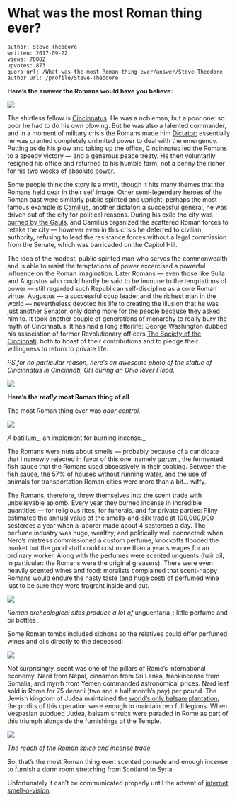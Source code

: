 # What was the most Roman thing ever?

	author: Steve Theodore
	written: 2017-09-22
	views: 70082
	upvotes: 873
	quora url: /What-was-the-most-Roman-thing-ever/answer/Steve-Theodore
	author url: /profile/Steve-Theodore


__Here’s the answer the Romans would have you believe:__ 

![](https://qph.fs.quoracdn.net/main-qimg-7d65b327fd605e18bd91bb303c9cb38b-c)

The shirtless fellow is [Cincinnatus](https://www.ancient.eu/Cincinnatus/). He was a nobleman, but a poor one: so poor he had to do his own plowing. But he was also a talented commander, and in a moment of military crisis the Romans made him [Dictator:](http://www.livius.org/articles/concept/dictator/) essentially he was granted completely unlimited power to deal with the emergency. Putting aside his plow and taking up the office, Cincinnatus led the Romans to a speedy victory — and a generous peace treaty. He then voluntarily resigned his office and returned to his humble farm, not a penny the richer for his two weeks of absolute power.

Some people think the story is a myth, though it hits many themes that the Romans held dear in their self image. Other semi-legendary heroes of the Roman past were similarly public spirited and upright: perhaps the most famous example is [Camillus](https://en.wikipedia.org/wiki/Marcus_Furius_Camillus), another dictator: a successful general, he was driven out of the city for political reasons. During his exile the city was [burned by the Gauls](https://www.ancient.eu/article/910/the-sack-of-rome-by-the-gauls-390-bce/), and Camillus organized the scattered Roman forces to retake the city — however even in this crisis he deferred to civilian authority, refusing to lead the resistance forces without a legal commission from the Senate, which was barricaded on the Capitol Hill.

The idea of the modest, public spirited man who serves the commonwealth and is able to resist the temptations of power excercised a powerful influence on the Roman imagination. Later Romans — even those like Sulla and Augustus who could hardly be said to be immune to the temptations of power — still regarded such Republican self-discipline as a core Roman virtue. Augustus — a successful coup leader and the richest man in the world — nevertheless devoted his life to creating the illusion that he was just another Senator, only doing more for the people because they asked him to. It took another couple of generations of monarchy to really bury the myth of Cincinnatus. It has had a long afterlife: George Washington dubbed his association of former Revolutionary officers [The Society of the Cincinnati](http://www.societyofthecincinnati.org/), both to boast of their contributions and to pledge their willingness to return to private life.

_PS for no particular reason, here’s an awesome photo of the statue of Cincinnatus in Cincinnati, OH during an Ohio River Flood._ 

![](https://qph.fs.quoracdn.net/main-qimg-b0639a19c355ffed85bcd6c244bec2aa-c)

__Here’s the__ ___really___ __most Roman thing of all__ 

The most Roman thing ever was _odor control._ 

![](https://qph.fs.quoracdn.net/main-qimg-3645352a0d4841f39d28b9583bc6f701-c)

_A_ batillum_, an implement for burning incense._ 

The Romans were nuts about smells — probably because of a candidate that I narrowly rejected in favor of this one, namely _[garum](http://www.coquinaria.nl/english/recipes/garum.htm)_ , the fermented fish sauce that the Romans used obsessively in their cooking. Between the fish sauce, the 57% of houses without running water, and the use of animals for transportation Roman cities were more than a bit… wiffy.

The Romans, therefore, threw themselves into the scent trade with unbelievable aplomb. Every year they burned incense in incredible quantities — for religious rites, for funerals, and for private parties: Pliny estimated the annual value of the smells-and-silk trade at 100,000,000 sesterces a year when a laborer made about 4 sesterces a day. The perfume industry was huge, wealthy, and politically well connected: when Nero’s mistress commissioned a custom perfume, knockoffs flooded the market but the good stuff could cost more than a year’s wages for an ordinary worker. Along with the perfumes were scented unguents (hair oil, in particular: the Romans were the original greasers). There were even heavily scented wines and food: moralists complained that scent-happy Romans would endure the nasty taste (and huge cost) of perfumed wine just to be sure they were fragrant inside and out.

![](https://qph.fs.quoracdn.net/main-qimg-9582ed15dc74bd6c31e9caa69691a16f-c)

_Roman archeological sites produce a lot of_ unguentaria_: little perfume and oil bottles_ 

Some Roman tombs included siphons so the relatives could offer perfumed wines and oils directly to the deceased:

![](https://qph.fs.quoracdn.net/main-qimg-dd67d2318b062396dfef38ecf04246da-c)

Not surprisingly, scent was one of the pillars of Rome’s international economy. Nard from Nepal, cinnamon from Sri Lanka, frankincense from Somalia, and myrrh from Yemen commanded astronomical prices. Nard leaf sold in Rome for 75 denarii (two and a half month’s pay) per pound. The Jewish kingdom of Judea maintained the [world’s only balsam plantation](https://www.ft.com/content/24347478-3e34-11e2-91cb-00144feabdc0); the profits of this operation were enough to maintain two full legions. When Vespasian subdued Judea, balsam shrubs were paraded in Rome as part of this triumph alongside the furnishings of the Temple.

![](https://qph.fs.quoracdn.net/main-qimg-35c3b9a2119b1411fa0821f7e4a4fde2)

_The reach of the Roman spice and incense trade_ 

So, that’s the most Roman thing ever: scented pomade and enough incense to furnish a dorm room stretching from Scotland to Syria.

Unfortunately it can’t be communicated properly until the advent of [internet smell-o-vision](https://www.extremetech.com/extreme/152086-japanese-smell-o-vision-tv-releases-scents-with-per-pixel-accuracy).

